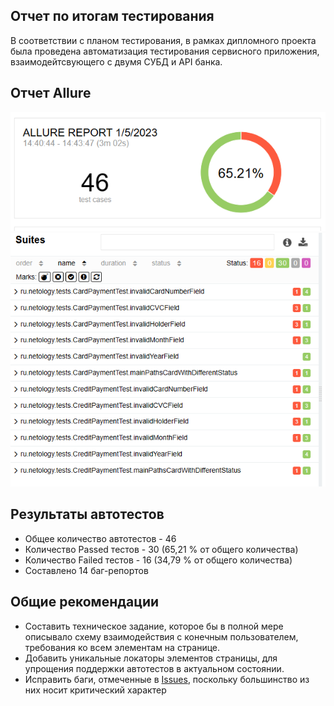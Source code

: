 ## Отчет по итогам тестирования
В соответствии с планом тестирования, в рамках дипломного проекта была проведена автоматизация тестирования 
сервисного приложения, взаимодейтсвующего с двумя СУБД и API банка.

## Отчет Allure
![img.png](img.png)
![img_1.png](img_1.png)

## Результаты автотестов
- Общее количество автотестов - 46
- Количество Passed тестов - 30 (65,21 % от общего количества)
- Количество Failed тестов - 16 (34,79 % от общего количества)
- Составлено 14 баг-репортов

## Общие рекомендации
- Составить техническое задание, которое бы в полной мере описывало схему взаимодействия с конечным пользователем,
требования ко всем элементам на странице.
- Добавить уникальные локаторы элементов страницы, для упрощения поддержки автотестов в актуальном состоянии.
- Исправить баги, отмеченные в [Issues](https://github.com/alex-pakin/diplomaqa/issues), поскольку большинство из них носит критический характер
